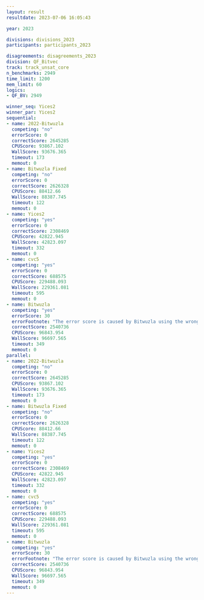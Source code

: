 ```yaml
---
layout: result
resultdate: 2023-07-06 16:05:43

year: 2023

divisions: divisions_2023
participants: participants_2023

disagreements: disagreements_2023
division: QF_Bitvec
track: track_unsat_core
n_benchmarks: 2949
time_limit: 1200
mem_limit: 60
logics:
- QF_BV: 2949

winner_seq: Yices2
winner_par: Yices2
sequential:
- name: 2022-Bitwuzla
  competing: "no"
  errorScore: 0
  correctScore: 2645285
  CPUScore: 93867.102
  WallScore: 93676.365
  timeout: 173
  memout: 0
- name: Bitwuzla Fixed
  competing: "no"
  errorScore: 0
  correctScore: 2626328
  CPUScore: 88412.66
  WallScore: 88387.745
  timeout: 122
  memout: 0
- name: Yices2
  competing: "yes"
  errorScore: 0
  correctScore: 2308469
  CPUScore: 42822.945
  WallScore: 42823.097
  timeout: 332
  memout: 0
- name: cvc5
  competing: "yes"
  errorScore: 0
  correctScore: 688575
  CPUScore: 229488.093
  WallScore: 229361.081
  timeout: 595
  memout: 0
- name: Bitwuzla
  competing: "yes"
  errorScore: 30
  errorFootnote: "The error score is caused by Bitwuzla using the wrong names in the unsat core output (syntactic problems).  It does not indicate an unsoundness."
  correctScore: 2540736
  CPUScore: 96843.954
  WallScore: 96697.565
  timeout: 349
  memout: 0
parallel:
- name: 2022-Bitwuzla
  competing: "no"
  errorScore: 0
  correctScore: 2645285
  CPUScore: 93867.102
  WallScore: 93676.365
  timeout: 173
  memout: 0
- name: Bitwuzla Fixed
  competing: "no"
  errorScore: 0
  correctScore: 2626328
  CPUScore: 88412.66
  WallScore: 88387.745
  timeout: 122
  memout: 0
- name: Yices2
  competing: "yes"
  errorScore: 0
  correctScore: 2308469
  CPUScore: 42822.945
  WallScore: 42823.097
  timeout: 332
  memout: 0
- name: cvc5
  competing: "yes"
  errorScore: 0
  correctScore: 688575
  CPUScore: 229488.093
  WallScore: 229361.081
  timeout: 595
  memout: 0
- name: Bitwuzla
  competing: "yes"
  errorScore: 30
  errorFootnote: "The error score is caused by Bitwuzla using the wrong names in the unsat core output (syntactic problems).  It does not indicate an unsoundness."
  correctScore: 2540736
  CPUScore: 96843.954
  WallScore: 96697.565
  timeout: 349
  memout: 0
---
```

